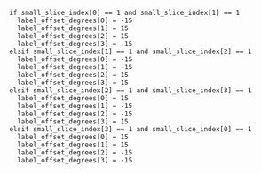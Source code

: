         if small_slice_index[0] == 1 and small_slice_index[1] == 1
          label_offset_degrees[0] = -15
          label_offset_degrees[1] = 15
          label_offset_degrees[2] = 15
          label_offset_degrees[3] = -15
        elsif small_slice_index[1] == 1 and small_slice_index[2] == 1
          label_offset_degrees[0] = -15
          label_offset_degrees[1] = -15
          label_offset_degrees[2] = 15
          label_offset_degrees[3] = 15
        elsif small_slice_index[2] == 1 and small_slice_index[3] == 1
          label_offset_degrees[0] = 15
          label_offset_degrees[1] = -15
          label_offset_degrees[2] = -15
          label_offset_degrees[3] = 15
        elsif small_slice_index[3] == 1 and small_slice_index[0] == 1
          label_offset_degrees[0] = 15
          label_offset_degrees[1] = 15
          label_offset_degrees[2] = -15
          label_offset_degrees[3] = -15
